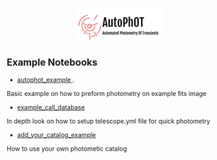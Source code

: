 <p align="center">
  <img src=https://github.com/Astro-Sean/autophot/blob/master/logo.png>
</p>


## Example Notebooks


*  [autophot_example ](https://github.com/Astro-Sean/autophot/blob/master/example_notebooks/autophot_example.ipynb).

Basic example on how to preform photometry on example fits image

* [example_call_database](https://github.com/Astro-Sean/autophot/blob/master/example_notebooks/example_call_database.ipynb)

In depth look on how to setup telescope.yml file for quick photometry

* [add_your_catalog_example](https://github.com/Astro-Sean/autophot/blob/master/example_notebooks/add_your_catalog_example.ipynb)

How to use your own photometic catalog
